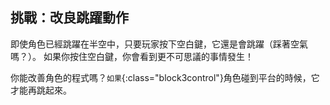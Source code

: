 ## 挑戰：改良跳躍動作

即使角色已經跳躍在半空中，只要玩家按下<kbd>空白</kbd>鍵，它還是會跳躍（踩著空氣嗎？）。 如果你按住<kbd>空白</kbd>鍵，你會看到更不可思議的事情發生！

你能改善角色的程式嗎？`如果`{:class="block3control"}角色碰到平台的時候，它才能再跳起來。